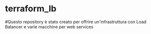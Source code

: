 # terraform_lb
#Questo repository è stato creato per offrire un'infrastruttura con Load Balancer e varie macchine per web services

